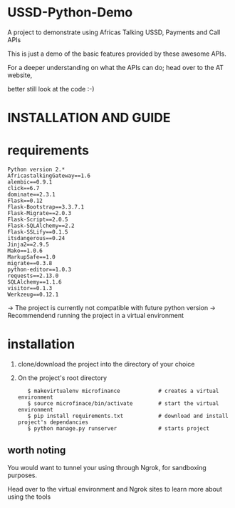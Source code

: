 # USSD-Python-Demo

A project to demonstrate using Africas Talking USSD, Payments and Call APIs

This is just a demo of the basic features provided by these awesome APIs.

For a deeper understanding on what the APIs can do; head over to the AT website,

better still look at the code :-)


# INSTALLATION AND GUIDE

# requirements

    Python version 2.* 
    AfricastalkingGateway==1.6
    alembic==0.9.1
    click==6.7
    dominate==2.3.1
    Flask==0.12
    Flask-Bootstrap==3.3.7.1
    Flask-Migrate==2.0.3
    Flask-Script==2.0.5
    Flask-SQLAlchemy==2.2
    Flask-SSLify==0.1.5
    itsdangerous==0.24
    Jinja2==2.9.5
    Mako==1.0.6
    MarkupSafe==1.0
    migrate==0.3.8
    python-editor==1.0.3
    requests==2.13.0
    SQLAlchemy==1.1.6
    visitor==0.1.3
    Werkzeug==0.12.1

-> The project is currently not compatible with future python version
-> Recommendend running the project in a virtual environment

# installation
   
1. clone/download the project into the directory of your choice

2. On the project's root directory

          $ makevirtualenv microfinance            # creates a virtual environment
          $ source microfinace/bin/activate        # start the virtual environment
          $ pip install requirements.txt           # download and install project's dependancies
          $ python manage.py runserver             # starts project


## worth noting

You would want to tunnel your using through Ngrok, for sandboxing purposes.

   Head over to the virtual environment and Ngrok sites to learn more about using the tools
   